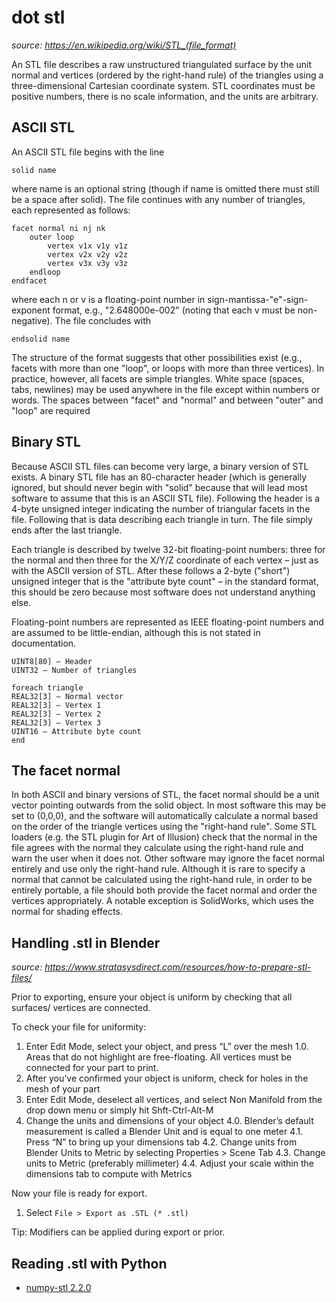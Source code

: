 # dot stl

*source: https://en.wikipedia.org/wiki/STL_(file_format)*

An STL file describes a raw unstructured triangulated surface by the unit normal and vertices (ordered by the right-hand rule) of the triangles using a three-dimensional Cartesian coordinate system. STL coordinates must be positive numbers, there is no scale information, and the units are arbitrary.

## ASCII STL

An ASCII STL file begins with the line
    
    solid name

where name is an optional string (though if name is omitted there must still be a space after solid). The file continues with any number of triangles, each represented as follows:

    facet normal ni nj nk
        outer loop
            vertex v1x v1y v1z
            vertex v2x v2y v2z
            vertex v3x v3y v3z
        endloop
    endfacet

where each n or v is a floating-point number in sign-mantissa-"e"-sign-exponent format, e.g., "2.648000e-002" (noting that each v must be non-negative). The file concludes with

    endsolid name

The structure of the format suggests that other possibilities exist (e.g., facets with more than one "loop", or loops with more than three vertices). In practice, however, all facets are simple triangles.
White space (spaces, tabs, newlines) may be used anywhere in the file except within numbers or words. The spaces between "facet" and "normal" and between "outer" and "loop" are required

##  Binary STL

Because ASCII STL files can become very large, a binary version of STL exists. A binary STL file has an 80-character header (which is generally ignored, but should never begin with "solid" because that will lead most software to assume that this is an ASCII STL file). Following the header is a 4-byte unsigned integer indicating the number of triangular facets in the file. Following that is data describing each triangle in turn. The file simply ends after the last triangle.

Each triangle is described by twelve 32-bit floating-point numbers: three for the normal and then three for the X/Y/Z coordinate of each vertex – just as with the ASCII version of STL. After these follows a 2-byte ("short") unsigned integer that is the "attribute byte count" – in the standard format, this should be zero because most software does not understand anything else.

Floating-point numbers are represented as IEEE floating-point numbers and are assumed to be little-endian, although this is not stated in documentation.

    UINT8[80] – Header
    UINT32 – Number of triangles

    foreach triangle
    REAL32[3] – Normal vector
    REAL32[3] – Vertex 1
    REAL32[3] – Vertex 2
    REAL32[3] – Vertex 3
    UINT16 – Attribute byte count
    end

## The facet normal

In both ASCII and binary versions of STL, the facet normal should be a unit vector pointing outwards from the solid object. In most software this may be set to (0,0,0), and the software will automatically calculate a normal based on the order of the triangle vertices using the "right-hand rule". Some STL loaders (e.g. the STL plugin for Art of Illusion) check that the normal in the file agrees with the normal they calculate using the right-hand rule and warn the user when it does not. Other software may ignore the facet normal entirely and use only the right-hand rule. Although it is rare to specify a normal that cannot be calculated using the right-hand rule, in order to be entirely portable, a file should both provide the facet normal and order the vertices appropriately. A notable exception is SolidWorks, which uses the normal for shading effects.

## Handling .stl in Blender

*source: https://www.stratasysdirect.com/resources/how-to-prepare-stl-files/*

Prior to exporting, ensure your object is uniform by checking that all surfaces/ vertices are connected.

To check your file for uniformity:

1. Enter Edit Mode, select your object, and press “L” over the mesh
  1.0. Areas that do not highlight are free-floating. All vertices must be connected for your part to print.
2. After you’ve confirmed your object is uniform, check for holes in the mesh of your part
3. Enter Edit Mode, deselect all vertices, and select Non Manifold from the drop down menu or simply hit Shft-Ctrl-Alt-M
4. Change the units and dimensions of your object
  4.0. Blender’s default measurement is called a Blender Unit and is equal to one meter
  4.1. Press “N” to bring up your dimensions tab
  4.2. Change units from Blender Units to Metric by selecting Properties > Scene Tab
  4.3. Change units to Metric (preferably millimeter)
  4.4. Adjust your scale within the dimensions tab to compute with Metrics

Now your file is ready for export.

1. Select `File > Export as .STL (* .stl)`

Tip: Modifiers can be applied during export or prior.


## Reading .stl with Python

* [numpy-stl 2.2.0](https://pypi.python.org/pypi/numpy-stl)